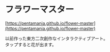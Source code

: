 # フラワーマスター
[https://pentamania.github.io/flower-master](https://pentamania.github.io/flower-master)  

以前作った東方二次創作なインタラクティブアート。  
タップすると花が出ます。